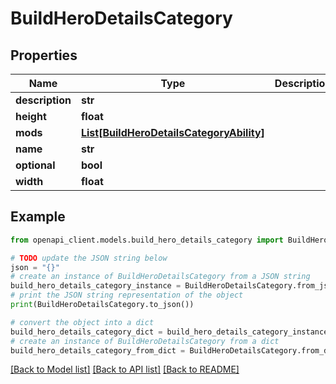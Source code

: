 # BuildHeroDetailsCategory


## Properties

Name | Type | Description | Notes
------------ | ------------- | ------------- | -------------
**description** | **str** |  | [optional] 
**height** | **float** |  | [optional] 
**mods** | [**List[BuildHeroDetailsCategoryAbility]**](BuildHeroDetailsCategoryAbility.md) |  | [optional] 
**name** | **str** |  | 
**optional** | **bool** |  | [optional] 
**width** | **float** |  | [optional] 

## Example

```python
from openapi_client.models.build_hero_details_category import BuildHeroDetailsCategory

# TODO update the JSON string below
json = "{}"
# create an instance of BuildHeroDetailsCategory from a JSON string
build_hero_details_category_instance = BuildHeroDetailsCategory.from_json(json)
# print the JSON string representation of the object
print(BuildHeroDetailsCategory.to_json())

# convert the object into a dict
build_hero_details_category_dict = build_hero_details_category_instance.to_dict()
# create an instance of BuildHeroDetailsCategory from a dict
build_hero_details_category_from_dict = BuildHeroDetailsCategory.from_dict(build_hero_details_category_dict)
```
[[Back to Model list]](../README.md#documentation-for-models) [[Back to API list]](../README.md#documentation-for-api-endpoints) [[Back to README]](../README.md)


